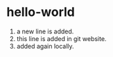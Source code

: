 # hello-world
1. a new line is added.
2. this line is added in git website.
3. added again locally.
